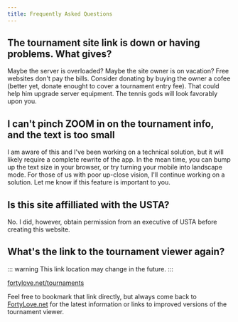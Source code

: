 ```yaml
---
title: Frequently Asked Questions
---
```


## The tournament site link is down or having problems. What gives?

Maybe the server is overloaded? Maybe the site owner is on vacation? Free websites don't pay the bills. Consider donating by buying the owner a cofee (better yet, donate enought to cover a tournament entry fee). That could help him upgrade server equipment. The tennis gods will look favorably upon you.

## I can't pinch ZOOM in on the tournament info, and the text is too small

I am aware of this and I've been working on a technical solution, but it will likely require a complete rewrite of the app. In the mean time, you can bump up the text size in your browser, or try turning your mobile into landscape mode. For those of us with poor up-close vision, I'll continue working on a solution. Let me know if this feature is important to you.

## Is this site affilliated with the USTA?

No. I did, however, obtain permission from an executive of USTA before creating this website.

## What's the link to the tournament viewer again?

::: warning
This link location may change in the future.
:::

[fortylove.net/tournaments](/tournaments/)

Feel free to bookmark that link directly, but always come back to [FortyLove.net](/) for the latest information or links to improved versions of the tournament viewer.
